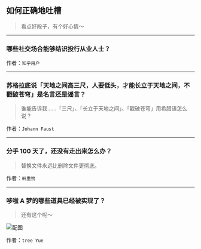 ## 如何正确地吐槽

> 看点好段子，有个好心情～


 
---

### 哪些社交场合能够结识投行从业人士？

> 


作者：`知乎用户`

---

### 苏格拉底说「天地之间高三尺，人要低头，才能长立于天地之间，不戳破苍穹」是名言还是谣言？

> 谁能告诉我……「三尺」、「长立于天地之间」、「戳破苍穹」用希腊语怎么说？


作者：`Johann Faust`

---

### 分手 100 天了，还没有走出来怎么办？

> 替换文件永远比删除文件更彻底。


作者：`韩重赞`

---

### 哆啦 A 梦的哪些道具已经被实现了？

> 还有这个呢～



![配图](http://pic2.zhimg.com/7c6a72b5607ff11232d52b67811fc251_b.jpg)


作者：`tree Yue`